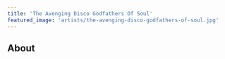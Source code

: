```yaml
---
title: 'The Avenging Disco Godfathers Of Soul'
featured_image: 'artists/the-avenging-disco-godfathers-of-soul.jpg'
---
```


## About


